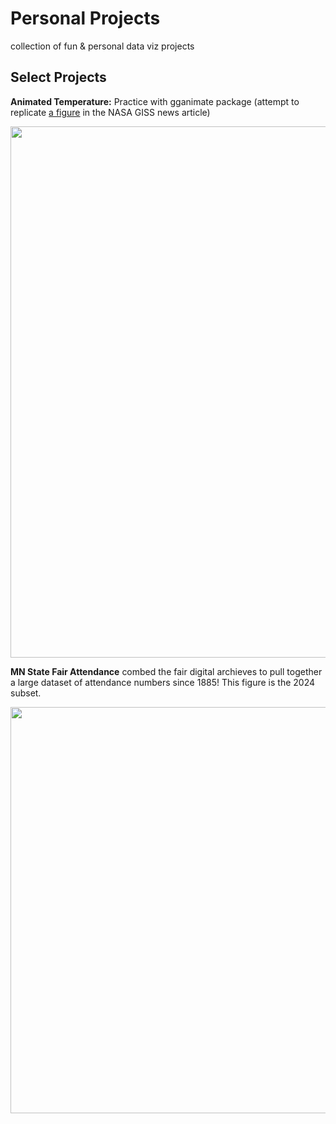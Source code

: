# Personal Projects
 collection of fun & personal data viz projects


## Select Projects 
**Animated Temperature:** Practice with gganimate package (attempt to replicate [a figure](https://earthobservatory.nasa.gov/images/151831/summer-2023-was-the-hottest-on-record) in the NASA GISS news article) 

<img src="https://github.com/makuhs/Personal-Projects/blob/main/tempAnimate/time_series.gif" width="850">


**MN State Fair Attendance** combed the fair digital archieves to pull together a large dataset of attendance numbers since 1885! This figure is the 2024 subset. 

<img src="https://github.com/makuhs/Personal-Projects/blob/main/mnStateFair/dailyAttendance.jpeg" width="650">

